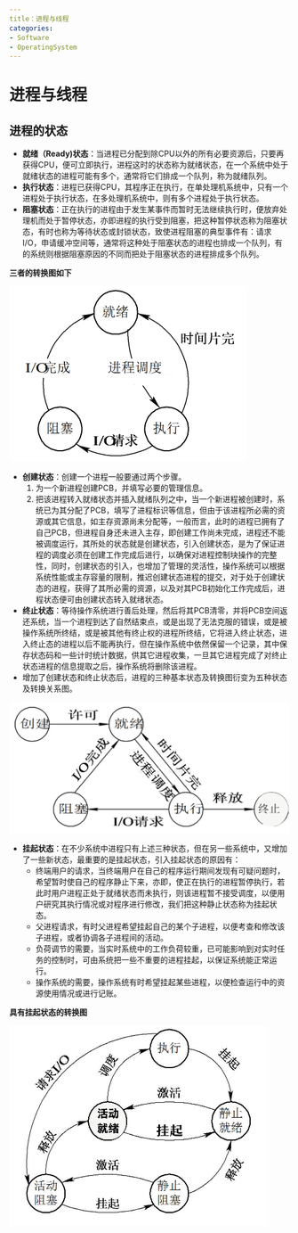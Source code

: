 ```yaml
---
title：进程与线程
categories:
- Software
- OperatingSystem
---
```

# 进程与线程

## 进程的状态

- **就绪（Ready)状态**：当进程已分配到除CPU以外的所有必要资源后，只要再获得CPU，便可立即执行，进程这时的状态称为就绪状态，在一个系统中处于就绪状态的进程可能有多个，通常将它们排成一个队列，称为就绪队列。
- **执行状态**：进程已获得CPU，其程序正在执行，在单处理机系统中，只有一个进程处于执行状态，在多处理机系统中，则有多个进程处于执行状态。
- **阻塞状态**：正在执行的进程由于发生某事件而暂时无法继续执行时，便放弃处理机而处于暂停状态，亦即进程的执行受到阻塞，把这种暂停状态称为阻塞状态，有时也称为等待状态或封锁状态，致使进程阻塞的典型事件有：请求I/O，申请缓冲空间等，通常将这种处于阻塞状态的进程也排成一个队列，有的系统则根据阻塞原因的不同而把处于阻塞状态的进程排成多个队列。

**三者的转换图如下**

<img src="https://raw.githubusercontent.com/LuShan123888/Files/main/Pictures/20210611123413.png" alt="img" style="zoom:50%;" />

- **创建状态**：创建一个进程一般要通过两个步骤。
    1. 为一个新进程创建PCB，并填写必要的管理信息。
    2. 把该进程转入就绪状态并插入就绪队列之中，当一个新进程被创建时，系统已为其分配了PCB，填写了进程标识等信息，但由于该进程所必需的资源或其它信息，如主存资源尚未分配等，一般而言，此时的进程已拥有了自己PCB，但进程自身还未进入主存，即创建工作尚未完成，进程还不能被调度运行，其所处的状态就是创建状态，引入创建状态，是为了保证进程的调度必须在创建工作完成后进行，以确保对进程控制块操作的完整性，同时，创建状态的引入，也增加了管理的灵活性，操作系统可以根据系统性能或主存容量的限制，推迟创建状态进程的提交，对于处于创建状态的进程，获得了其所必需的资源，以及对其PCB初始化工作完成后，进程状态便可由创建状态转入就绪状态。
- **终止状态**：等待操作系统进行善后处理，然后将其PCB清零，并将PCB空间返还系统，当一个进程到达了自然结束点，或是出现了无法克服的错误，或是被操作系统所终结，或是被其他有终止权的进程所终结，它将进入终止状态，进入终止态的进程以后不能再执行，但在操作系统中依然保留一个记录，其中保存状态码和一些计时统计数据，供其它进程收集，一旦其它进程完成了对终止状态进程的信息提取之后，操作系统将删除该进程。
- 增加了创建状态和终止状态后，进程的三种基本状态及转换图衍变为五种状态及转换关系图。

<img src="https://raw.githubusercontent.com/LuShan123888/Files/main/Pictures/20210611123448.png" alt="img" style="zoom:50%;" />

- **挂起状态**：在不少系统中进程只有上述三种状态，但在另一些系统中，又增加了一些新状态，最重要的是挂起状态，引入挂起状态的原因有：
    -  终端用户的请求，当终端用户在自己的程序运行期间发现有可疑问题时，希望暂时使自己的程序静止下来，亦即，使正在执行的进程暂停执行，若此时用户进程正处于就绪状态而未执行，则该进程暂不接受调度，以便用户研究其执行情况或对程序进行修改，我们把这种静止状态称为挂起状态。
    -  父进程请求，有时父进程希望挂起自己的某个子进程，以便考查和修改该子进程，或者协调各子进程间的活动。
    -  负荷调节的需要，当实时系统中的工作负荷较重，已可能影响到对实时任务的控制时，可由系统把一些不重要的进程挂起，以保证系统能正常运行。
    -  操作系统的需要，操作系统有时希望挂起某些进程，以便检查运行中的资源使用情况或进行记账。

**具有挂起状态的转换图**

<img src="https://raw.githubusercontent.com/LuShan123888/Files/main/Pictures/20210611123425.jpeg" alt="img" style="zoom:50%;" />